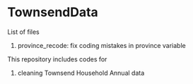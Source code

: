 # TownsendData

List of files
1. province_recode: fix coding mistakes in province variable

This repository includes codes for 
1. cleaning Townsend Household Annual data
